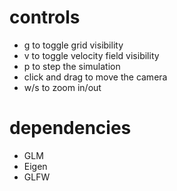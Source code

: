 # controls
- g to toggle grid visibility
- v to toggle velocity field visibility
- p to step the simulation
- click and drag to move the camera
- w/s to zoom in/out

# dependencies
- GLM
- Eigen
- GLFW